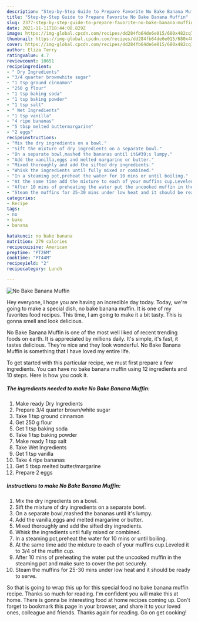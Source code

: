 ```yaml
---
description: "Step-by-Step Guide to Prepare Favorite No Bake Banana Muffin"
title: "Step-by-Step Guide to Prepare Favorite No Bake Banana Muffin"
slug: 2377-step-by-step-guide-to-prepare-favorite-no-bake-banana-muffin
date: 2021-11-11T18:44:08.829Z
image: https://img-global.cpcdn.com/recipes/dd284fb64de6e015/680x482cq70/no-bake-banana-muffin-recipe-main-photo.jpg
thumbnail: https://img-global.cpcdn.com/recipes/dd284fb64de6e015/680x482cq70/no-bake-banana-muffin-recipe-main-photo.jpg
cover: https://img-global.cpcdn.com/recipes/dd284fb64de6e015/680x482cq70/no-bake-banana-muffin-recipe-main-photo.jpg
author: Eliza Terry
ratingvalue: 4.7
reviewcount: 10651
recipeingredient:
- " Dry Ingredients"
- "3/4 quarter brownwhite sugar"
- "1 tsp ground cinnamon"
- "250 g flour"
- "1 tsp baking soda"
- "1 tsp baking powder"
- "1 tsp salt"
- " Wet Ingredients"
- "1 tsp vanilla"
- "4 ripe bananas"
- "5 tbsp melted buttermargarine"
- "2 eggs"
recipeinstructions:
- "Mix the dry ingredients on a bowl."
- "Sift the mixture of dry ingredients on a separate bowl."
- "On a separate bowl,mashed the bananas until it&#39;s lumpy."
- "Add the vanilla,eggs and melted margarine or butter."
- "Mixed thoroughly and add the sifted dry ingredients."
- "Whisk the ingredients until fully mixed or combined."
- "In a steaming pot,preheat the water for 10 mins or until boiling."
- "At the same time add the mixture to each of your muffins cup.Leveled it to 3/4 of the muffin cup."
- "After 10 mins of preheating the water put the uncooked muffin in the steaming pot and make sure to cover the pot securely."
- "Steam the muffins for 25-30 mins under low heat and it should be ready to serve."
categories:
- Recipe
tags:
- no
- bake
- banana

katakunci: no bake banana 
nutrition: 279 calories
recipecuisine: American
preptime: "PT26M"
cooktime: "PT44M"
recipeyield: "2"
recipecategory: Lunch

---
```



![No Bake Banana Muffin](https://img-global.cpcdn.com/recipes/dd284fb64de6e015/680x482cq70/no-bake-banana-muffin-recipe-main-photo.jpg)

Hey everyone, I hope you are having an incredible day today. Today, we're going to make a special dish, no bake banana muffin. It is one of my favorites food recipes. This time, I am going to make it a bit tasty. This is gonna smell and look delicious.



No Bake Banana Muffin is one of the most well liked of recent trending foods on earth. It is appreciated by millions daily. It's simple, it's fast, it tastes delicious. They're nice and they look wonderful. No Bake Banana Muffin is something that I have loved my entire life.


To get started with this particular recipe, we must first prepare a few ingredients. You can have no bake banana muffin using 12 ingredients and 10 steps. Here is how you cook it.

<!--inarticleads1-->

##### The ingredients needed to make No Bake Banana Muffin:

1. Make ready  Dry Ingredients
1. Prepare 3/4 quarter brown/white sugar
1. Take 1 tsp ground cinnamon
1. Get 250 g flour
1. Get 1 tsp baking soda
1. Take 1 tsp baking powder
1. Make ready 1 tsp salt
1. Take  Wet Ingredients
1. Get 1 tsp vanilla
1. Take 4 ripe bananas
1. Get 5 tbsp melted butter/margarine
1. Prepare 2 eggs




<!--inarticleads2-->

##### Instructions to make No Bake Banana Muffin:

1. Mix the dry ingredients on a bowl.
1. Sift the mixture of dry ingredients on a separate bowl.
1. On a separate bowl,mashed the bananas until it&#39;s lumpy.
1. Add the vanilla,eggs and melted margarine or butter.
1. Mixed thoroughly and add the sifted dry ingredients.
1. Whisk the ingredients until fully mixed or combined.
1. In a steaming pot,preheat the water for 10 mins or until boiling.
1. At the same time add the mixture to each of your muffins cup.Leveled it to 3/4 of the muffin cup.
1. After 10 mins of preheating the water put the uncooked muffin in the steaming pot and make sure to cover the pot securely.
1. Steam the muffins for 25-30 mins under low heat and it should be ready to serve.




So that is going to wrap this up for this special food no bake banana muffin recipe. Thanks so much for reading. I'm confident you will make this at home. There is gonna be interesting food at home recipes coming up. Don't forget to bookmark this page in your browser, and share it to your loved ones, colleague and friends. Thanks again for reading. Go on get cooking!
